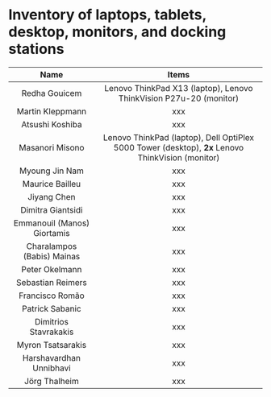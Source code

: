 
# Inventory of laptops, tablets, desktop, monitors, and docking stations


| Name | Items   |
| :---:   | :---: |
| Redha Gouicem | Lenovo ThinkPad X13 (laptop), Lenovo ThinkVision P27u-20 (monitor) |
| Martin Kleppmann  | xxx |
| Atsushi Koshiba  | xxx |
| Masanori Misono | Lenovo ThinkPad (laptop), Dell OptiPlex 5000 Tower (desktop), **2x** Lenovo ThinkVision (monitor) |
| Myoung Jin Nam | xxx |
| Maurice Bailleu | xxx |
| Jiyang Chen | xxx |
| Dimitra Giantsidi  | xxx |
| Emmanouil (Manos) Giortamis | xxx |
| Charalampos (Babis) Mainas  | xxx |
| Peter Okelmann | xxx |
| Sebastian Reimers | xxx |
| Francisco Romão  | xxx |
| Patrick Sabanic | xxx |
| Dimitrios Stavrakakis | xxx |
| Myron Tsatsarakis | xxx |
| Harshavardhan Unnibhavi | xxx |
| Jörg Thalheim | xxx |
